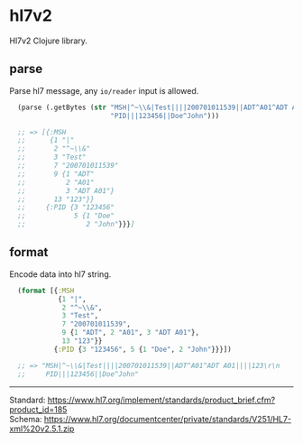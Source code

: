 # hl7v2

Hl7v2 Clojure library.

## parse

Parse hl7 message, any `io/reader` input is allowed.

``` clojure
  (parse (.getBytes (str "MSH|^~\\&|Test||||200701011539||ADT^A01^ADT A01||||123\r\n"
                         "PID|||123456||Doe^John")))

  ;; => [{:MSH
  ;;      {1 "|"
  ;;       2 "^~\\&"
  ;;       3 "Test"
  ;;       7 "200701011539"
  ;;       9 {1 "ADT" 
  ;;          2 "A01" 
  ;;          3 "ADT A01"}
  ;;       13 "123"}}
  ;;     {:PID {3 "123456"
  ;;            5 {1 "Doe"
  ;;               2 "John"}}}]
```

## format

Encode data into hl7 string.

``` clojure
  (format [{:MSH
            {1 "|",
             2 "^~\\&",
             3 "Test",
             7 "200701011539",
             9 {1 "ADT", 2 "A01", 3 "ADT A01"},
             13 "123"}}
           {:PID {3 "123456", 5 {1 "Doe", 2 "John"}}}])

  ;; => "MSH|^~\\&|Test||||200701011539||ADT^A01^ADT A01||||123\r\n
  ;;     PID|||123456||Doe^John"
```

---

Standard: https://www.hl7.org/implement/standards/product_brief.cfm?product_id=185   
Schema: https://www.hl7.org/documentcenter/private/standards/V251/HL7-xml%20v2.5.1.zip
